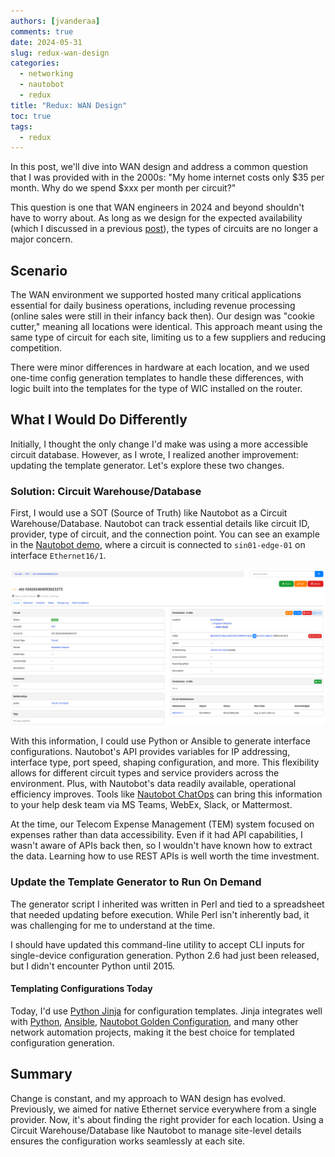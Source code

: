 ```yaml
---
authors: [jvanderaa]
comments: true
date: 2024-05-31
slug: redux-wan-design
categories:
  - networking
  - nautobot
  - redux
title: "Redux: WAN Design"
toc: true
tags:
  - redux
---
```


In this post, we'll dive into WAN design and address a common question that I was provided with in the 2000s: "My home internet costs only $35 per month. Why do we spend $xxx per month per circuit?"

<!-- more -->

This question is one that WAN engineers in 2024 and beyond shouldn't have to worry about. As long as we design for the expected availability (which I discussed in a previous [post](https://josh-v.com/designing-wan-availability/)), the types of circuits are no longer a major concern.

## Scenario

The WAN environment we supported hosted many critical applications essential for daily business operations, including revenue processing (online sales were still in their infancy back then). Our design was "cookie cutter," meaning all locations were identical. This approach meant using the same type of circuit for each site, limiting us to a few suppliers and reducing competition.

There were minor differences in hardware at each location, and we used one-time config generation templates to handle these differences, with logic built into the templates for the type of WIC installed on the router.

## What I Would Do Differently

Initially, I thought the only change I'd make was using a more accessible circuit database. However, as I wrote, I realized another improvement: updating the template generator. Let's explore these two changes.

### Solution: Circuit Warehouse/Database

First, I would use a SOT (Source of Truth) like Nautobot as a Circuit Warehouse/Database. Nautobot can track essential details like circuit ID, provider, type of circuit, and the connection point. You can see an example in the [Nautobot demo](https://demo.nautobot.com/circuits/circuits/6b2c4c96-2b3e-4533-b085-9fe31a58dbdc/?tab=main), where a circuit is connected to `sin01-edge-01` on interface `Ethernet16/1`.

![Nautobot Circuit View](image.png)

With this information, I could use Python or Ansible to generate interface configurations. Nautobot's API provides variables for IP addressing, interface type, port speed, shaping configuration, and more. This flexibility allows for different circuit types and service providers across the environment. Plus, with Nautobot's data readily available, operational efficiency improves. Tools like [Nautobot ChatOps](https://docs.nautobot.com/projects/chatops/en/latest/user/app_overview/) can bring this information to your help desk team via MS Teams, WebEx, Slack, or Mattermost.

At the time, our Telecom Expense Management (TEM) system focused on expenses rather than data accessibility. Even if it had API capabilities, I wasn't aware of APIs back then, so I wouldn't have known how to extract the data. Learning how to use REST APIs is well worth the time investment.

### Update the Template Generator to Run On Demand

The generator script I inherited was written in Perl and tied to a spreadsheet that needed updating before execution. While Perl isn't inherently bad, it was challenging for me to understand at the time.

I should have updated this command-line utility to accept CLI inputs for single-device configuration generation. Python 2.6 had just been released, but I didn't encounter Python until 2015.

#### Templating Configurations Today

Today, I'd use [Python Jinja](https://jinja.palletsprojects.com/en/3.1.x/) for configuration templates. Jinja integrates well with [Python](https://www.python.org/), [Ansible](https://www.ansible.com/), [Nautobot Golden Configuration](https://docs.nautobot.com/projects/golden-config/en/latest/), and many other network automation projects, making it the best choice for templated configuration generation.

## Summary

Change is constant, and my approach to WAN design has evolved. Previously, we aimed for native Ethernet service everywhere from a single provider. Now, it's about finding the right provider for each location. Using a Circuit Warehouse/Database like Nautobot to manage site-level details ensures the configuration works seamlessly at each site.
